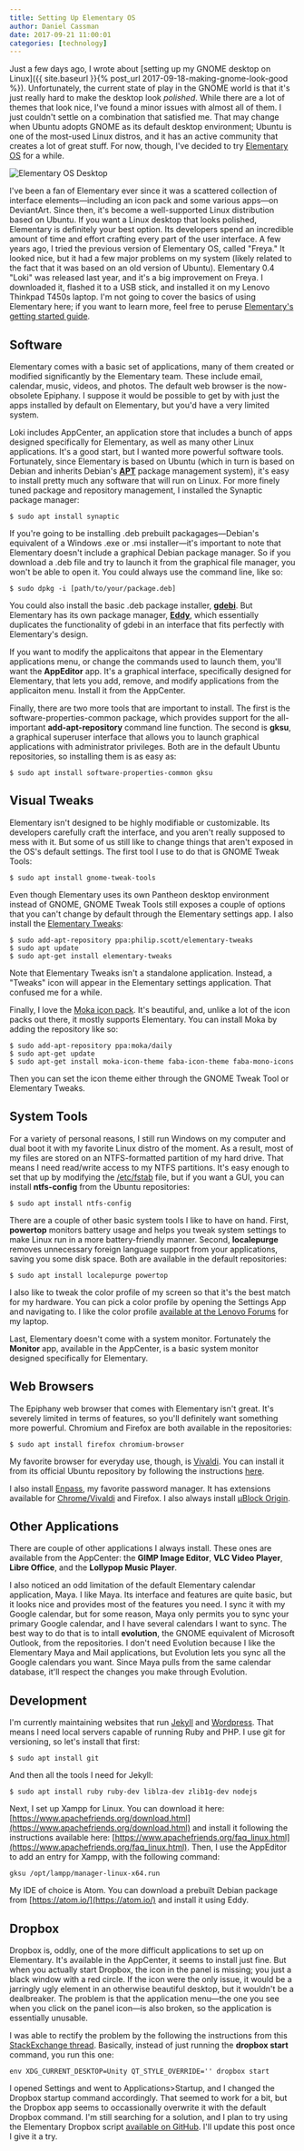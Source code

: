 ```yaml
---
title: Setting Up Elementary OS
author: Daniel Cassman
date: 2017-09-21 11:00:01
categories: [technology]
---
```


Just a few days ago, I wrote about [setting up my GNOME desktop on Linux]({{ site.baseurl }}{% post_url 2017-09-18-making-gnome-look-good %}). Unfortunately, the current state of play in the GNOME world is that it's just really hard to make the desktop look _polished_. While there are a lot of themes that look nice, I've found a minor issues with almost all of them. I just couldn't settle on a combination that satisfied me. That may change when Ubuntu adopts GNOME as its default desktop environment; Ubuntu is one of the most-used Linux distros, and it has an active community that creates a lot of great stuff. For now, though, I've decided to try [Elementary OS](https://elementary.io/) for a while.

<div class="image centered">
  <img src="{{ "/assets/images/elementary-os.png" | relative_url }}" title="Elementary OS Desktop">
</div>

I've been a fan of Elementary ever since it was a scattered collection of interface elements&mdash;including an icon pack and some various apps&mdash;on DeviantArt. Since then, it's become a well-supported Linux distribution based on Ubuntu. If you want a Linux desktop that looks polished, Elementary is definitely your best option. Its developers spend an incredible amount of time and effort crafting every part of the user interface. A few years ago, I tried the previous version of Elementary OS, called "Freya." It looked nice, but it had a few major problems on my system (likely related to the fact that it was based on an old version of Ubuntu). Elementary 0.4 "Loki" was released last year, and it's a big improvement on Freya. I downloaded it, flashed it to a USB stick, and installed it on my Lenovo Thinkpad T450s laptop. I'm not going to cover the basics of using Elementary here; if you want to learn more, feel free to peruse [Elementary's getting started guide](https://elementary.io/docs/learning-the-basics#learning-the-basics).

Software
--------
Elementary comes with a basic set of applications, many of them created or modified significantly by the Elementary team. These include email, calendar, music, videos, and photos.  The default web browser is the now-obsolete Epiphany. I suppose it would be possible to get by with just the apps installed by default on Elementary, but you'd have a very limited system.

Loki includes AppCenter, an application store that includes a bunch of apps designed specifically for Elementary, as well as many other Linux applications. It's a good start, but I wanted more powerful software tools. Fortunately, since Elementary is based on Ubuntu (which in turn is based on Debian and inherits Debian's [**APT**](https://wiki.debian.org/Apt) package management system), it's easy to install pretty much any software that will run on Linux. For more finely tuned package and repository management, I installed the Synaptic package manager:

```
$ sudo apt install synaptic
```

If you're going to be installing .deb prebuilt packagages&mdash;Debian's equivalent of a Windows .exe or .msi installer&mdash;it's important to note that Elementary doesn't include a graphical Debian package manager. So if you download a .deb file and try to launch it from the graphical file manager, you won't be able to open it. You could always use the command line, like so:

```
$ sudo dpkg -i [path/to/your/package.deb]
```

You could also install the basic .deb package installer, [**gdebi**](https://launchpad.net/gdebi). But Elementary has its own package manager, [**Eddy**](https://github.com/donadigo/eddy), which essentially duplicates the functionality of gdebi in an interface that fits perfectly with Elementary's design.

If you want to modify the applicaitons that appear in the Elementary applications menu, or change the commands used to launch them, you'll want the **AppEditor** app. It's a graphical interface, specifically designed for Elementary, that lets you add, remove, and modify applications from the applicaiton menu. Install it from the AppCenter.

Finally, there are two more tools that are important to install. The first is the software-properties-common package, which provides support for the all-important **add-apt-repository** command line function. The second is **gksu**, a graphical superuser interface that allows you to launch graphical applications with administrator privileges. Both are in the default Ubuntu repositories, so installing them is as easy as:

```
$ sudo apt install software-properties-common gksu
```

Visual Tweaks
-------------
Elementary isn't designed to be highly modifiable or customizable. Its developers carefully craft the interface, and you aren't really supposed to mess with it. But some of us still like to change things that aren't exposed in the OS's default settings. The first tool I use to do that is GNOME Tweak Tools:

```
$ sudo apt install gnome-tweak-tools
```

Even though Elementary uses its own Pantheon desktop environment instead of GNOME, GNOME Tweak Tools still exposes a couple of options that you can't change by default through the Elementary settings app. I also install the [Elementary Tweaks](https://github.com/elementary-tweaks/elementary-tweaks):

```
$ sudo add-apt-repository ppa:philip.scott/elementary-tweaks
$ sudo apt update
$ sudo apt-get install elementary-tweaks
```

Note that Elementary Tweaks isn't a standalone application. Instead, a "Tweaks" icon will appear in the Elementary settings application. That confused me for a while.

Finally, I love the [Moka icon pack](https://snwh.org/moka). It's beautiful, and, unlike a lot of the icon packs out there, it mostly supports Elementary. You can install Moka by adding the repository like so:

```
$ sudo add-apt-repository ppa:moka/daily
$ sudo apt-get update
$ sudo apt-get install moka-icon-theme faba-icon-theme faba-mono-icons
```

Then you can set the icon theme either through the GNOME Tweak Tool or Elementary Tweaks.

System Tools
------------
For a variety of personal reasons,  I still run Windows on my computer and dual boot it with my favorite Linux distro of the moment. As a result, most of my files are stored on an NTFS-formatted partition of my hard drive. That means I need read/write access to my NTFS partitions. It's easy enough to set that up by modifying the [/etc/fstab](https://help.ubuntu.com/community/Fstab) file, but if you want a GUI, you can install **ntfs-config** from the Ubuntu repositories:

```
$ sudo apt install ntfs-config
```

There are a couple of other basic system tools I like to have on hand. First, **powertop** monitors battery usage and helps you tweak system settings to make Linux run in a more battery-friendly manner. Second, **localepurge** removes unnecessary foreign language support from your applications, saving you some disk space. Both are available in the default repositories:

```
$ sudo apt install localepurge powertop
```

I also like to tweak the color profile of my screen so that it's the best match for my hardware. You can pick a color profile by opening the Settings App and navigating to. I like the color profile [available at the Lenovo Forums](https://forums.lenovo.com/t5/ThinkPad-T400-T500-and-newer-T/Color-Profile-for-ThinkPad-T450s-Full-HD-w-o-touch/td-p/2150553) for my laptop.

Last, Elementary doesn't come with a system monitor. Fortunately the **Monitor** app, available in the AppCenter, is a basic system monitor designed specifically for Elementary.

Web Browsers
------------
The Epiphany web browser that comes with Elementary isn't great. It's severely limited in terms of features, so you'll definitely want something more powerful. Chromium and Firefox are both available in the repositories:

```
$ sudo apt install firefox chromium-browser
```

My favorite browser for everyday use, though, is [Vivaldi](https://vivaldi.com). You can install it from its official Ubuntu repository by following the instructions [here](https://www.linuxbabe.com/ubuntu/install-vivaldi-1-2-ubuntu-16-04-via-official-apt-repository).

I also install [Enpass](https://www.enpass.io), my favorite password manager. It has extensions available for [Chrome/Vivaldi](https://chrome.google.com/webstore/detail/enpass-password-manager/kmcfomidfpdkfieipokbalgegidffkal) and Firefox. I also always install [&mu;Block Origin](https://chrome.google.com/webstore/detail/ublock-origin/cjpalhdlnbpafiamejdnhcphjbkeiagm).

Other Applications
-----------
There are couple of other applications I always install. These ones are available from the AppCenter: the **GIMP Image Editor**, **VLC Video Player**, **Libre Office**, and the **Lollypop Music Player**.

I also noticed an odd limitation of the default Elementary calendar application, Maya. I like Maya. Its interface and features are quite basic, but it looks nice and provides most of the features you need. I  sync it with my Google calendar, but for some reason, Maya only permits you to sync your primary Google calendar, and I have several calendars I want to sync. The best way to do that is to intall **evolution**, the GNOME equivalent of Microsoft Outlook, from the repositories. I don't need Evolution because I like the Elementary Maya and Mail applications, but Evolution lets you sync all the Google calendars you want. Since Maya pulls from the same calendar database, it'll respect the changes you make through Evolution.

Development
-------
I'm currently maintaining websites that run [Jekyll](https://jekyllrb.com/) and [Wordpress](https://wordpress.org/). That means I need local servers capable of running Ruby and PHP. I use git for versioning, so let's install that first:

```
$ sudo apt install git
```

And then all the tools I need for Jekyll:

```
$ sudo apt install ruby ruby-dev liblza-dev zlib1g-dev nodejs
```

Next, I set up Xampp for Linux. You can download it here: [https://www.apachefriends.org/download.html](https://www.apachefriends.org/download.html) and install it following the instructions available here: [https://www.apachefriends.org/faq_linux.html](https://www.apachefriends.org/faq_linux.html). Then, I use the AppEditor to add an entry for Xampp, with the following command:

```
gksu /opt/lampp/manager-linux-x64.run
```

My IDE of choice is Atom. You can download a prebuilt Debian package from [https://atom.io/](https://atom.io/) and install it using Eddy.

Dropbox
------
Dropbox is, oddly, one of the more difficult applications to set up on Elementary. It's available in the AppCenter, it seems to install just fine. But when you actually start Dropbox, the icon in the panel is missing; you just a black window with a red circle. If the icon were the only issue, it would be a jarringly ugly element in an otherwise beautiful desktop, but it wouldn't be a dealbreaker. The problem is that the application menu&mdash;the one you see when you click on the panel icon&mdash;is also broken, so the application is essentially unusable.

I was able to rectify the problem by the following the instructions from this [StackExchange thread](https://elementaryos.stackexchange.com/questions/7550/dropbox-icon-missing-in-loki). Basically, instead of just running the **dropbox start** command, you run this one:

```
env XDG_CURRENT_DESKTOP=Unity QT_STYLE_OVERRIDE='' dropbox start
```

I opened Settings and went to Applications>Startup, and I changed the Dropbox startup command accordingly. That seemed to work for a bit, but the Dropbox app seems to occassionally overwrite it with the default Dropbox command. I'm still searching for a solution, and I plan to try using the Elementary Dropbox script [available on GitHub](https://github.com/zant95/elementary-dropbox). I'll update this post once I give it a try.
